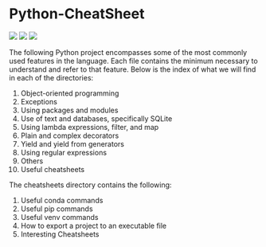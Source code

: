 # Python-CheatSheet
<div align="left">
  <img src="https://img.shields.io/badge/Python 3.9-blue">
  <img src="https://img.shields.io/badge/SQLite-green">
  <img src="https://img.shields.io/badge/Cheatsheets-yellow">
</div>

The following Python project encompasses some of the most commonly used features in the language. Each file contains the minimum necessary to understand and refer to that feature. Below is the index of what we will find in each of the directories:

1. Object-oriented programming
2. Exceptions
3. Using packages and modules
4. Use of text and databases, specifically SQLite
5. Using lambda expressions, filter, and map
6. Plain and complex decorators
7. Yield and yield from generators
8. Using regular expressions
9. Others
10. Useful cheatsheets

The cheatsheets directory contains the following:
1. Useful conda commands
2. Useful pip commands
3. Useful venv commands
4. How to export a project to an executable file
5. Interesting Cheatsheets
